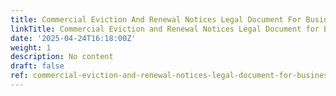 ```yaml
---
title: Commercial Eviction And Renewal Notices Legal Document For Business
linkTitle: Commercial Eviction and Renewal Notices Legal Document for Business
date: '2025-04-24T16:18:00Z'
weight: 1
description: No content
draft: false
ref: commercial-eviction-and-renewal-notices-legal-document-for-business
---
```


